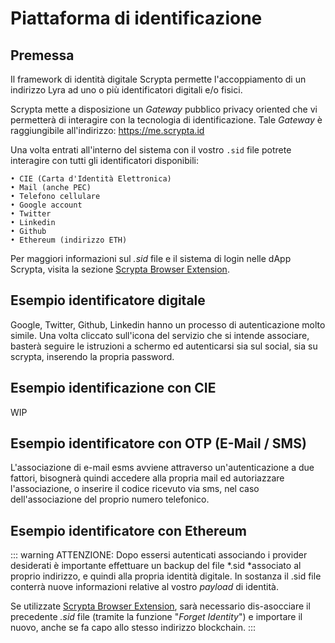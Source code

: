 # Piattaforma di identificazione 

## Premessa

Il framework di identità digitale Scrypta permette l'accoppiamento di un indirizzo Lyra ad uno o più identificatori digitali e/o fisici.

Scrypta mette a disposizione un *Gateway* pubblico privacy oriented che vi permetterà di interagire con la tecnologia di identificazione. Tale *Gateway* è raggiungibile all'indirizzo: https://me.scrypta.id

Una volta entrati all'interno del sistema con il vostro `.sid` file potrete interagire con tutti gli identificatori disponibili:

    • CIE (Carta d'Identità Elettronica)
    • Mail (anche PEC)
    • Telefono cellulare
    • Google account
    • Twitter
    • Linkedin
    • Github
    • Ethereum (indirizzo ETH)

Per maggiori informazioni sul *.sid* file e il sistema di login nelle dApp Scrypta, visita la sezione [Scrypta Browser Extension](../dapps/extension-browser.md).

## Esempio identificatore digitale

Google, Twitter, Github, Linkedin hanno un processo di autenticazione molto simile. Una volta cliccato sull'icona del servizio che si intende associare, basterà seguire le istruzioni a schermo ed autenticarsi sia sul social, sia su scrypta, inserendo la propria password.

## Esempio identificazione con CIE

WIP

## Esempio identificatore con OTP (E-Mail / SMS)
L'associazione di e-mail esms avviene attraverso un'autenticazione a due fattori, bisognerà quindi accedere alla propria mail ed autoriazzare l'associazione, o inserire il codice ricevuto via sms, nel caso dell'associazione del proprio numero telefonico.

## Esempio identificatore con Ethereum



::: warning ATTENZIONE:
Dopo essersi autenticati associando i provider desiderati è importante effettuare un backup del file *.sid *associato al proprio indirizzo, e quindi alla propria identità digitale.
In sostanza il .sid file conterrà nuove informazioni relative al vostro *payload* di identità. 

Se utilizzate [Scrypta Browser Extension](https://id.scryptachain.org/), sarà necessario dis-asocciare il precedente *.sid* file (tramite la funzione "*Forget Identity*") e importare il nuovo, anche se fa capo allo stesso indirizzo blockchain.
:::